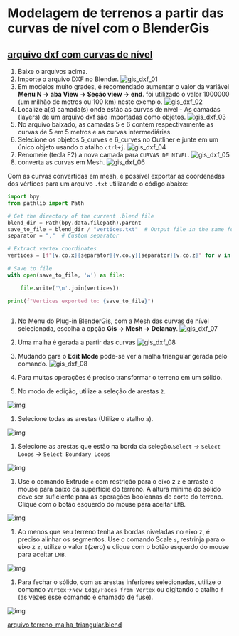 # Modelagem de terrenos a partir das curvas de nível com o BlenderGis

## [arquivo dxf com curvas de nível](../exemplos/terreno_mov_origem.dxf)

1. Baixe o arquivos acima.
1. Importe o arquivo DXF no Blender.
 ![gis_dxf_01](../figs/imgBlender/bgis_dxf_01.jpg)
1. Em modelos muito grades, é recomendado aumentar o valor da variável **Menu N -> aba View -> Seção view -> end**. foi utilizado o valor 1000000 (um milhão de metros ou 100 km) neste exemplo.
 ![gis_dxf_02](../figs/imgBlender/bgis_dxf_02.jpg)
1. Localize a(s) camada(s) onde estão as curvas de nível - As camadas (layers) de um arquivo dxf são importadas como objetos.
 ![gis_dxf_03](../figs/imgBlender/bgis_dxf_03.jpg)
1. No arquivo baixado, as camadas 5 e 6 contém respectivamente as curvas de 5 em 5 metros e as curvas intermediárias.
1. Selecione os objetos 5_curves e 6_curves no Outliner e junte em um único objeto usando o atalho ```ctrl+j```.
   ![gis_dxf_04](../figs/imgBlender/bgis_dxf_04.jpg)
1. Renomeie (tecla F2) a nova camada para ```CURVAS DE NIVEL```.
   ![gis_dxf_05](../figs/imgBlender/bgis_dxf_05.jpg)
1. converta as curvas em Mesh.
   ![gis_dxf_06](../figs/imgBlender/bgis_dxf_06.jpg)

Com as curvas convertidas em mesh, é possível exportar as coordenadas dos vértices para um arquivo ```.txt``` utilizando o código abaixo:

```py
import bpy
from pathlib import Path

# Get the directory of the current .blend file
blend_dir = Path(bpy.data.filepath).parent
save_to_file = blend_dir / "vertices.txt"  # Output file in the same folder
separator = ","  # Custom separator

# Extract vertex coordinates
vertices = [f"{v.co.x}{separator}{v.co.y}{separator}{v.co.z}" for v in bpy.context.object.data.vertices]
    
# Save to file
with open(save_to_file, 'w') as file:

    file.write('\n'.join(vertices))

print(f"Vertices exported to: {save_to_file}")   
 
```

1. No Menu do Plug-in BlenderGis, com a Mesh das curvas de nível selecionada, escolha a opção **Gis -> Mesh -> Delanay**.
 ![gis_dxf_07](../figs/imgBlender/bgis_dxf_07.jpg)

1. Uma malha é gerada a partir das curvas
   ![gis_dxf_08](../figs/imgBlender/bgis_dxf_08.jpg)

1. Mudando para o **Edit Mode** pode-se ver a malha triangular gerada pelo comando.
 ![gis_dxf_08](../figs/imgBlender/bgis_dxf_09.jpg)

1. Para muitas operações é preciso transformar o terreno em um sólido.

1. No modo de edição, utilize a seleção de arestas ``2``.

![img](./Blender_gis_dxf/edit_lines.jpg)

1. Selecione todas as arestas (Utilize o atalho ``a``).

![img](./Blender_gis_dxf/select_all.jpg)

1. Selecione as arestas que estão na borda da seleção.``Select`` -> ``Select Loops`` -> ``Select Boundary Loops``

![img](./Blender_gis_dxf/select_boundary.jpg)

1. Use o comando Extrude ``e`` com restrição para o eixo z ``z`` e arraste o mouse para baixo da superfície do terreno. A altura mínima do sólido deve ser suficiente para as operações booleanas de corte do terreno. Clique com o botão esquerdo do mouse para aceitar ``LMB``.

![img](Blender_gis_dxf/extrude_terrain_surface.jpg)

1. Ao menos que seu terreno tenha as bordas niveladas no eixo z, é preciso alinhar os segmentos. Use o comando Scale ``s``, restrinja para o eixo z ``z``, utilize o valor ``0``(zero) e clique com o botão esquerdo do mouse para aceitar ``LMB``.

![img](Blender_gis_dxf/flat_lines.jpg)

1. Para fechar o sólido, com as arestas inferiores selecionadas, utilize o comando ``Vertex``->``New Edge/Faces from Vertex`` ou digitando o atalho ``f`` (as vezes esse comando é chamado de fuse).

![img](./Blender_gis_dxf/new_face.jpg)

 [arquivo terreno_malha_triangular.blend](./terreno_malha_triangular.blend)

